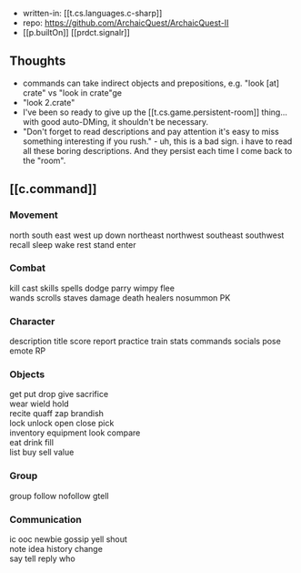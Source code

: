 
- written-in: [[t.cs.languages.c-sharp]]
- repo: https://github.com/ArchaicQuest/ArchaicQuest-II
- [[p.builtOn]] [[prdct.signalr]]


## Thoughts

- commands can take indirect objects and prepositions, e.g. "look [at] crate" vs "look in crate"ge
- "look 2.crate" 
- I've been so ready to give up the [[t.cs.game.persistent-room]] thing... with good auto-DMing, it shouldn't be necessary. 
- "Don't forget to read descriptions and pay attention it's easy to miss something interesting if you rush." - uh, this is a bad sign. i have to read all these boring descriptions. And they persist each time I come back to the "room".

## [[c.command]]

### Movement

north south east west up down
northeast northwest southeast southwest 
recall sleep wake rest stand enter

### Combat

kill cast skills spells
dodge parry wimpy flee  
wands scrolls staves
damage death healers
nosummon PK

### Character

description title 
score report practice train stats
commands socials pose emote RP

### Objects

get put drop give sacrifice          
wear wield hold                     
recite quaff zap brandish            
lock unlock open close pick          
inventory equipment look compare    
eat drink fill                      
list buy sell value

### Group

group follow nofollow gtell

### Communication

ic ooc newbie gossip yell shout   
note idea history change  
say tell reply who

